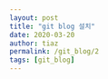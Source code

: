 ```yaml
---
layout: post
title: "git blog 설치"
date: 2020-03-20
author: tiaz
permalink: /git_blog/2
tags: [git_blog]
---
```

